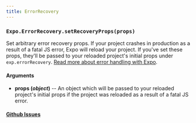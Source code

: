 ```yaml
---
title: ErrorRecovery
---
```


### `Expo.ErrorRecovery.setRecoveryProps(props)`

Set arbitrary error recovery props. If your project crashes in production as a result of a fatal JS error, Expo will reload your project. If you've set these props, they'll be passed to your reloaded project's initial props under `exp.errorRecovery`. [Read more about error handling with Expo](../../guides/errors/).

#### Arguments

-   **props (_object_)** -- An object which will be passed to your reloaded project's initial props if the project was reloaded as a result of a fatal JS error.

#### [Github Issues](https://github.com/expo/expo/labels/ErrorRecovery)